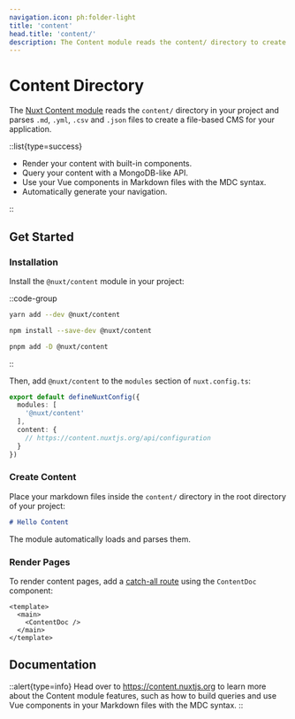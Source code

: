 ```yaml
---
navigation.icon: ph:folder-light
title: 'content'
head.title: 'content/'
description: The Content module reads the content/ directory to create a file-based CMS for your application.
---
```


# Content Directory

The [Nuxt Content module](https://content.nuxtjs.org) reads the `content/` directory in your project and parses `.md`, `.yml`, `.csv` and `.json` files to create a file-based CMS for your application.

::list{type=success}

- Render your content with built-in components.
- Query your content with a MongoDB-like API.
- Use your Vue components in Markdown files with the MDC syntax.
- Automatically generate your navigation.

::

## Get Started

### Installation

Install the `@nuxt/content` module in your project:

::code-group

  ```bash [yarn]
  yarn add --dev @nuxt/content
  ```

  ```bash [npm]
  npm install --save-dev @nuxt/content
  ```

  ```bash [pnpm]
  pnpm add -D @nuxt/content
  ```

::

Then, add `@nuxt/content` to the `modules` section of `nuxt.config.ts`:

```ts [nuxt.config.ts]
export default defineNuxtConfig({
  modules: [
    '@nuxt/content'
  ],
  content: {
    // https://content.nuxtjs.org/api/configuration
  }
})
```

### Create Content

Place your markdown files inside the `content/` directory in the root directory of your project:

```md [content/index.md]
# Hello Content
```

The module automatically loads and parses them.

### Render Pages

To render content pages, add a [catch-all route](/docs/guide/directory-structure/pages/#catch-all-route) using the `ContentDoc` component:

```vue [pages/[...slug].vue]
<template>
  <main>
    <ContentDoc />
  </main>
</template>
```

## Documentation

::alert{type=info}
Head over to <https://content.nuxtjs.org> to learn more about the Content module features, such as how to build queries and use Vue components in your Markdown files with the MDC syntax.
::
